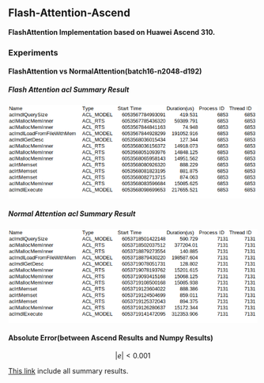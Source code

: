 ## Flash-Attention-Ascend
**FlashAttention Implementation based on Huawei Ascend 310.**



### Experiments
#### FlashAttention vs NormalAttention(batch16-n2048-d192)


##### Flash Attention acl Summary Result
![img_1.png](img_1.png)

##### Normal Attention acl Summary Result
![img_2.png](img_2.png)

#### Absolute Error(between Ascend Results and Numpy Results)
$$|e| < 0.001$$


[This link](https://github.com/dzcmingdi/flash-attention-ascend/releases/tag/v0.0.1) include all summary results.